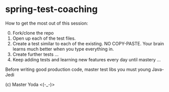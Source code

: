 # spring-test-coaching

How to get the most out of this session: 

0) Fork/clone the repo
1) Open up each of the test files.
2) Create a test similar to each of the existing.
NO COPY-PASTE. Your brain learns much better when you type everything in.
3) Create further tests ...
4) Keep adding tests and learning new features every day until mastery ...

Before writing good production code, master test libs you must young Java-Jedi

(c) Master Yoda <(-_-)>


